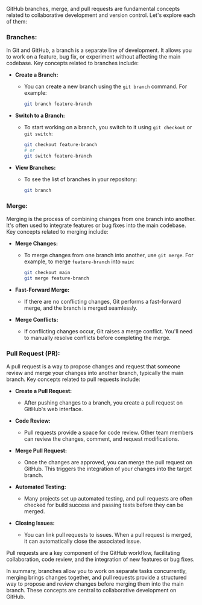 GitHub branches, merge, and pull requests are fundamental concepts related to collaborative development and version control. Let's explore each of them:

### Branches:

In Git and GitHub, a branch is a separate line of development. It allows you to work on a feature, bug fix, or experiment without affecting the main codebase. Key concepts related to branches include:

- **Create a Branch:**

  - You can create a new branch using the `git branch` command. For example:
    ```bash
    git branch feature-branch
    ```

- **Switch to a Branch:**

  - To start working on a branch, you switch to it using `git checkout` or `git switch`:
    ```bash
    git checkout feature-branch
    # or
    git switch feature-branch
    ```

- **View Branches:**
  - To see the list of branches in your repository:
    ```bash
    git branch
    ```

### Merge:

Merging is the process of combining changes from one branch into another. It's often used to integrate features or bug fixes into the main codebase. Key concepts related to merging include:

- **Merge Changes:**

  - To merge changes from one branch into another, use `git merge`. For example, to merge `feature-branch` into `main`:
    ```bash
    git checkout main
    git merge feature-branch
    ```

- **Fast-Forward Merge:**

  - If there are no conflicting changes, Git performs a fast-forward merge, and the branch is merged seamlessly.

- **Merge Conflicts:**
  - If conflicting changes occur, Git raises a merge conflict. You'll need to manually resolve conflicts before completing the merge.

### Pull Request (PR):

A pull request is a way to propose changes and request that someone review and merge your changes into another branch, typically the main branch. Key concepts related to pull requests include:

- **Create a Pull Request:**

  - After pushing changes to a branch, you create a pull request on GitHub's web interface.

- **Code Review:**

  - Pull requests provide a space for code review. Other team members can review the changes, comment, and request modifications.

- **Merge Pull Request:**

  - Once the changes are approved, you can merge the pull request on GitHub. This triggers the integration of your changes into the target branch.

- **Automated Testing:**

  - Many projects set up automated testing, and pull requests are often checked for build success and passing tests before they can be merged.

- **Closing Issues:**
  - You can link pull requests to issues. When a pull request is merged, it can automatically close the associated issue.

Pull requests are a key component of the GitHub workflow, facilitating collaboration, code review, and the integration of new features or bug fixes.

In summary, branches allow you to work on separate tasks concurrently, merging brings changes together, and pull requests provide a structured way to propose and review changes before merging them into the main branch. These concepts are central to collaborative development on GitHub.
